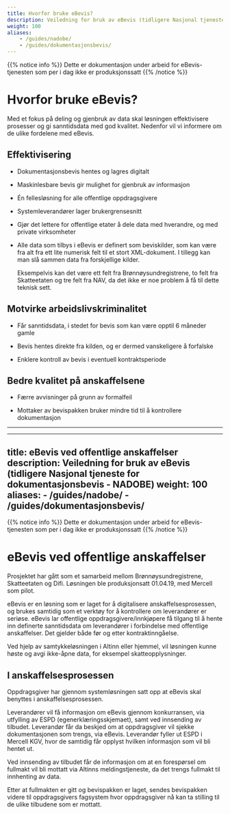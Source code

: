```yaml
---
title: Hvorfor bruke eBevis?
description: Veiledning for bruk av eBevis (tidligere Nasjonal tjeneste for dokumentasjonsbevis - NADOBE)
weight: 100
aliases: 
    - /guides/nadobe/
    - /guides/dokumentasjonsbevis/
---
```


{{% notice info %}}
Dette er dokumentasjon under arbeid for eBevis-tjenesten som per i dag ikke er produksjonssatt
{{% /notice %}}

# Hvorfor bruke eBevis? 

Med et fokus på deling og gjenbruk av data skal løsningen effektivisere prosesser og gi sanntidsdata med god kvalitet. Nedenfor vil vi informere om de ulike fordelene med eBevis. 
>
>
## Effektivisering
>
- Dokumentasjonsbevis hentes og lagres digitalt
>
- Maskinlesbare bevis gir mulighet for gjenbruk av informasjon
>
- Én fellesløsning for alle offentlige oppdragsgivere
>
- Systemleverandører lager brukergrensesnitt
>
- Gjør det lettere for offentlige etater å dele data med hverandre, og med private virksomheter
>
- Alle data som tilbys i eBevis er definert som beviskilder, som kan være fra alt fra ett lite numerisk felt til et stort XML-dokument. I tillegg kan man slå sammen data fra forskjellige kilder. 

    Eksempelvis kan det være ett felt fra Brønnøysundregistrene, to felt fra Skatteetaten og tre felt fra NAV, da det ikke er noe problem å få til dette teknisk sett. 

## Motvirke arbeidslivskriminalitet

- Får sanntidsdata, i stedet for bevis som kan være opptil 6 måneder gamle
>
- Bevis hentes direkte fra kilden, og er dermed vanskeligere å forfalske
>
- Enklere kontroll av bevis i eventuell kontraktsperiode

## Bedre kvalitet på anskaffelsene
- Færre avvisninger på grunn av formalfeil
>
- Mottaker av bevispakken bruker mindre tid til å kontrollere dokumentasjon

---------------
---
title: eBevis ved offentlige anskaffelser
description: Veiledning for bruk av eBevis (tidligere Nasjonal tjeneste for dokumentasjonsbevis - NADOBE)
weight: 100
aliases: 
    - /guides/nadobe/
    - /guides/dokumentasjonsbevis/
---

{{% notice info %}}
Dette er dokumentasjon under arbeid for eBevis-tjenesten som per i dag ikke er produksjonssatt
{{% /notice %}}

# eBevis ved offentlige anskaffelser 

Prosjektet har gått som et samarbeid mellom Brønnøysundregistrene, Skatteetaten og Difi. Løsningen ble produksjonsatt 01.04.19, med Mercell som pilot. 

eBevis er en løsning som er laget for å digitalisere anskaffelsesprosessen, og brukes samtidig som et verktøy for å kontrollere om leverandører er seriøse. eBevis lar offentlige oppdragsgivere/innkjøpere få tilgang til å hente inn definerte sanntidsdata om leverandører i forbindelse med offentlige anskaffelser. Det gjelder både før og etter kontraktinngåelse. 

Ved hjelp av samtykkeløsningen i Altinn eller hjemmel, vil løsningen kunne høste og avgi ikke-åpne data, for eksempel skatteopplysninger.

## I anskaffelsesprosessen

Oppdragsgiver har gjennom systemløsningen satt opp at eBevis skal benyttes i anskaffelsesprosessen.

Leverandører vil få informasjon om eBevis gjennom konkurransen, via utfylling av ESPD (egenerklæringsskjemaet), samt ved innsending av tilbudet. Leverandør får da beskjed om at oppdragsgiver vil sjekke dokumentasjonen som trengs, via eBevis. Leverandør fyller ut ESPD i Mercell KGV, hvor de samtidig får opplyst hvilken informasjon som vil bli hentet ut.

Ved innsending av tilbudet får de informasjon om at en forespørsel om fullmakt vil bli mottatt via Altinns meldingstjeneste, da det trengs fullmakt til innhenting av data. 

Etter at fullmakten er gitt og bevispakken er laget, sendes bevispakken videre til oppdragsgivers fagsystem hvor oppdragsgiver nå kan ta stilling til de ulike tilbudene som er mottatt. 
